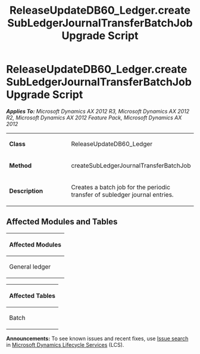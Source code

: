 ﻿---
title: ReleaseUpdateDB60_Ledger.createSubLedgerJournalTransferBatchJob Upgrade Script
TOCTitle: ReleaseUpdateDB60_Ledger.createSubLedgerJournalTransferBatchJob Upgrade Script
ms:assetid: e935777a-673c-a777-357b-f9bee2af47e9
ms:mtpsurl: https://msdn.microsoft.com/en-us/library/JJ719863(v=AX.60)
ms:contentKeyID: 49711936
ms.date: 05/18/2015
mtps_version: v=AX.60
---

# ReleaseUpdateDB60\_Ledger.createSubLedgerJournalTransferBatchJob Upgrade Script 


_**Applies To:** Microsoft Dynamics AX 2012 R3, Microsoft Dynamics AX 2012 R2, Microsoft Dynamics AX 2012 Feature Pack, Microsoft Dynamics AX 2012_

<table>
<colgroup>
<col style="width: 50%" />
<col style="width: 50%" />
</colgroup>
<tbody>
<tr class="odd">
<td><p><strong>Class</strong></p></td>
<td><p>ReleaseUpdateDB60_Ledger</p></td>
</tr>
<tr class="even">
<td><p><strong>Method</strong></p></td>
<td><p>createSubLedgerJournalTransferBatchJob</p></td>
</tr>
<tr class="odd">
<td><p><strong>Description</strong></p></td>
<td><p>Creates a batch job for the periodic transfer of subledger journal entries.</p></td>
</tr>
</tbody>
</table>


## Affected Modules and Tables

<table>
<colgroup>
<col style="width: 100%" />
</colgroup>
<thead>
<tr class="header">
<th><p>Affected Modules</p></th>
</tr>
</thead>
<tbody>
<tr class="odd">
<td><p>General ledger</p></td>
</tr>
</tbody>
</table>


<table>
<colgroup>
<col style="width: 100%" />
</colgroup>
<thead>
<tr class="header">
<th><p>Affected Tables</p></th>
</tr>
</thead>
<tbody>
<tr class="odd">
<td><p>Batch</p></td>
</tr>
</tbody>
</table>

  
**Announcements:** To see known issues and recent fixes, use [Issue search](http://go.microsoft.com/fwlink/?linkid=389258) in [Microsoft Dynamics Lifecycle Services](http://go.microsoft.com/fwlink/?linkid=306505) (LCS).

